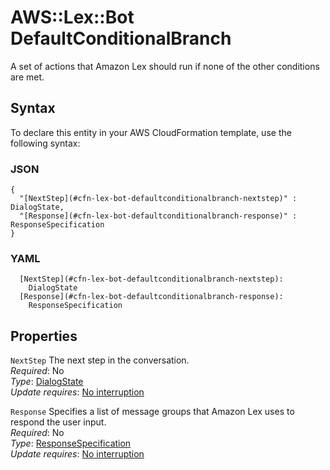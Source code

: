 # AWS::Lex::Bot DefaultConditionalBranch<a name="aws-properties-lex-bot-defaultconditionalbranch"></a>

A set of actions that Amazon Lex should run if none of the other conditions are met\.

## Syntax<a name="aws-properties-lex-bot-defaultconditionalbranch-syntax"></a>

To declare this entity in your AWS CloudFormation template, use the following syntax:

### JSON<a name="aws-properties-lex-bot-defaultconditionalbranch-syntax.json"></a>

```
{
  "[NextStep](#cfn-lex-bot-defaultconditionalbranch-nextstep)" : DialogState,
  "[Response](#cfn-lex-bot-defaultconditionalbranch-response)" : ResponseSpecification
}
```

### YAML<a name="aws-properties-lex-bot-defaultconditionalbranch-syntax.yaml"></a>

```
  [NextStep](#cfn-lex-bot-defaultconditionalbranch-nextstep):
    DialogState
  [Response](#cfn-lex-bot-defaultconditionalbranch-response):
    ResponseSpecification
```

## Properties<a name="aws-properties-lex-bot-defaultconditionalbranch-properties"></a>

`NextStep` <a name="cfn-lex-bot-defaultconditionalbranch-nextstep"></a>
The next step in the conversation\.  
_Required_: No  
_Type_: [DialogState](aws-properties-lex-bot-dialogstate.md)  
_Update requires_: [No interruption](https://docs.aws.amazon.com/AWSCloudFormation/latest/UserGuide/using-cfn-updating-stacks-update-behaviors.html#update-no-interrupt)

`Response` <a name="cfn-lex-bot-defaultconditionalbranch-response"></a>
Specifies a list of message groups that Amazon Lex uses to respond the user input\.  
_Required_: No  
_Type_: [ResponseSpecification](aws-properties-lex-bot-responsespecification.md)  
_Update requires_: [No interruption](https://docs.aws.amazon.com/AWSCloudFormation/latest/UserGuide/using-cfn-updating-stacks-update-behaviors.html#update-no-interrupt)
